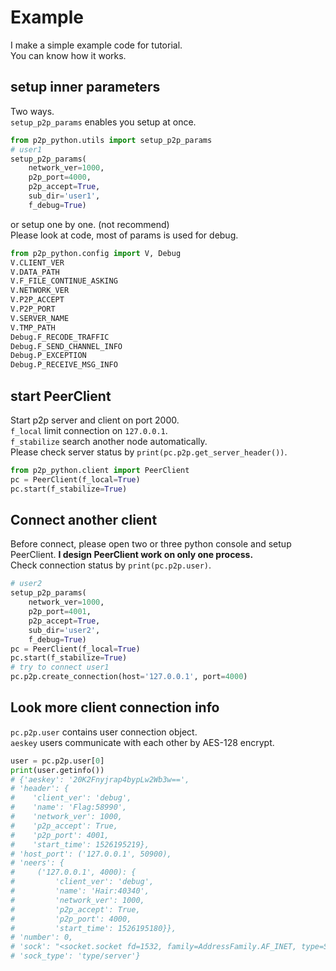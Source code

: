 Example
========
I make a simple example code for tutorial.  
You can know how it works.


setup inner parameters
----------------------
Two ways.  
`setup_p2p_params` enables you setup at once.

```python
from p2p_python.utils import setup_p2p_params
# user1
setup_p2p_params(
    network_ver=1000,
    p2p_port=4000,
    p2p_accept=True,
    sub_dir='user1',
    f_debug=True)
```

or setup one by one. (not recommend)  
Please look at code, most of params is used for debug.

```python
from p2p_python.config import V, Debug
V.CLIENT_VER
V.DATA_PATH
V.F_FILE_CONTINUE_ASKING
V.NETWORK_VER
V.P2P_ACCEPT
V.P2P_PORT
V.SERVER_NAME
V.TMP_PATH
Debug.F_RECODE_TRAFFIC
Debug.F_SEND_CHANNEL_INFO
Debug.P_EXCEPTION
Debug.P_RECEIVE_MSG_INFO
```

start PeerClient
----------------
Start p2p server and client on port 2000.  
`f_local` limit connection on `127.0.0.1`.  
`f_stabilize` search another node automatically.  
Please check server status by `print(pc.p2p.get_server_header())`.

```python
from p2p_python.client import PeerClient
pc = PeerClient(f_local=True)
pc.start(f_stabilize=True)
```

Connect another client
----------------------
Before connect, please open two or three python console and setup PeerClient.
**I design PeerClient work on only one process.**  
Check connection status by `print(pc.p2p.user)`.
```python
# user2
setup_p2p_params(
    network_ver=1000,
    p2p_port=4001,
    p2p_accept=True,
    sub_dir='user2',
    f_debug=True)
pc = PeerClient(f_local=True)
pc.start(f_stabilize=True)
# try to connect user1
pc.p2p.create_connection(host='127.0.0.1', port=4000)
```

Look more client connection info
--------------------------------
`pc.p2p.user` contains user connection object.  
`aeskey` users communicate with each other by AES-128 encrypt.

```python
user = pc.p2p.user[0]
print(user.getinfo())
# {'aeskey': '20K2Fnyjrap4bypLw2Wb3w==',
# 'header': {
#    'client_ver': 'debug',
#    'name': 'Flag:58990',
#    'network_ver': 1000,
#    'p2p_accept': True,
#    'p2p_port': 4001,
#    'start_time': 1526195219},
# 'host_port': ('127.0.0.1', 50900),
# 'neers': {
#     ('127.0.0.1', 4000): {
#         'client_ver': 'debug',
#         'name': 'Hair:40340',
#         'network_ver': 1000,
#         'p2p_accept': True,
#         'p2p_port': 4000,
#         'start_time': 1526195180}},
# 'number': 0,
# 'sock': "<socket.socket fd=1532, family=AddressFamily.AF_INET, type=SocketKind.SOCK_STREAM, proto=0, laddr=('127.0.0.1', 4000), raddr=('127.0.0.1', 50900)>",
# 'sock_type': 'type/server'}
```
